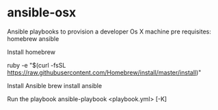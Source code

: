 # ansible-osx
Ansible playbooks to provision a developer Os X machine
pre requisites:
homebrew
ansible

Install homebrew

ruby -e "$(curl -fsSL https://raw.githubusercontent.com/Homebrew/install/master/install)"

Install Ansible
brew install ansible

Run the playbook
ansible-playbook <playbook.yml> [-K]


